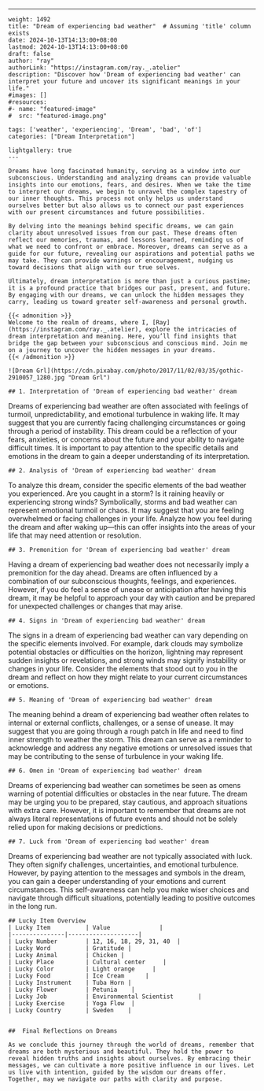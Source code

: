 ---
    weight: 1492
    title: "Dream of experiencing bad weather"  # Assuming 'title' column exists
    date: 2024-10-13T14:13:00+08:00
    lastmod: 2024-10-13T14:13:00+08:00
    draft: false
    author: "ray"
    authorLink: "https://instagram.com/ray._.atelier"
    description: "Discover how 'Dream of experiencing bad weather' can interpret your future and uncover its significant meanings in your life."
    #images: []
    #resources:
    #- name: "featured-image"
    #  src: "featured-image.png"
    
    tags: ['weather', 'experiencing', 'Dream', 'bad', 'of']
    categories: ["Dream Interpretation"]
    
    lightgallery: true
    ---
    
    Dreams have long fascinated humanity, serving as a window into our subconscious. Understanding and analyzing dreams can provide valuable insights into our emotions, fears, and desires. When we take the time to interpret our dreams, we begin to unravel the complex tapestry of our inner thoughts. This process not only helps us understand ourselves better but also allows us to connect our past experiences with our present circumstances and future possibilities.
    
    By delving into the meanings behind specific dreams, we can gain clarity about unresolved issues from our past. These dreams often reflect our memories, traumas, and lessons learned, reminding us of what we need to confront or embrace. Moreover, dreams can serve as a guide for our future, revealing our aspirations and potential paths we may take. They can provide warnings or encouragement, nudging us toward decisions that align with our true selves.
    
    Ultimately, dream interpretation is more than just a curious pastime; it is a profound practice that bridges our past, present, and future. By engaging with our dreams, we can unlock the hidden messages they carry, leading us toward greater self-awareness and personal growth.
    
    {{< admonition >}}
    Welcome to the realm of dreams, where I, [Ray](https://instagram.com/ray._.atelier), explore the intricacies of dream interpretation and meaning. Here, you’ll find insights that bridge the gap between your subconscious and conscious mind. Join me on a journey to uncover the hidden messages in your dreams.
    {{< /admonition >}}
    
    ![Dream Grl](https://cdn.pixabay.com/photo/2017/11/02/03/35/gothic-2910057_1280.jpg "Dream Grl")
    
    ## 1. Interpretation of 'Dream of experiencing bad weather' dream
    
Dreams of experiencing bad weather are often associated with feelings of turmoil, unpredictability, and emotional turbulence in waking life. It may suggest that you are currently facing challenging circumstances or going through a period of instability. This dream could be a reflection of your fears, anxieties, or concerns about the future and your ability to navigate difficult times. It is important to pay attention to the specific details and emotions in the dream to gain a deeper understanding of its interpretation.
    
    ## 2. Analysis of 'Dream of experiencing bad weather' dream
    
To analyze this dream, consider the specific elements of the bad weather you experienced. Are you caught in a storm? Is it raining heavily or experiencing strong winds? Symbolically, storms and bad weather can represent emotional turmoil or chaos. It may suggest that you are feeling overwhelmed or facing challenges in your life. Analyze how you feel during the dream and after waking up—this can offer insights into the areas of your life that may need attention or resolution.
    
    ## 3. Premonition for 'Dream of experiencing bad weather' dream
    
Having a dream of experiencing bad weather does not necessarily imply a premonition for the day ahead. Dreams are often influenced by a combination of our subconscious thoughts, feelings, and experiences. However, if you do feel a sense of unease or anticipation after having this dream, it may be helpful to approach your day with caution and be prepared for unexpected challenges or changes that may arise.
    
    ## 4. Signs in 'Dream of experiencing bad weather' dream
    
The signs in a dream of experiencing bad weather can vary depending on the specific elements involved. For example, dark clouds may symbolize potential obstacles or difficulties on the horizon, lightning may represent sudden insights or revelations, and strong winds may signify instability or changes in your life. Consider the elements that stood out to you in the dream and reflect on how they might relate to your current circumstances or emotions.
    
    ## 5. Meaning of 'Dream of experiencing bad weather' dream
    
The meaning behind a dream of experiencing bad weather often relates to internal or external conflicts, challenges, or a sense of unease. It may suggest that you are going through a rough patch in life and need to find inner strength to weather the storm. This dream can serve as a reminder to acknowledge and address any negative emotions or unresolved issues that may be contributing to the sense of turbulence in your waking life.
    
    ## 6. Omen in 'Dream of experiencing bad weather' dream
    
Dreams of experiencing bad weather can sometimes be seen as omens warning of potential difficulties or obstacles in the near future. The dream may be urging you to be prepared, stay cautious, and approach situations with extra care. However, it is important to remember that dreams are not always literal representations of future events and should not be solely relied upon for making decisions or predictions.
    
    ## 7. Luck from 'Dream of experiencing bad weather' dream
    
Dreams of experiencing bad weather are not typically associated with luck. They often signify challenges, uncertainties, and emotional turbulence. However, by paying attention to the messages and symbols in the dream, you can gain a deeper understanding of your emotions and current circumstances. This self-awareness can help you make wiser choices and navigate through difficult situations, potentially leading to positive outcomes in the long run.
    
    ## Lucky Item Overview
    | Lucky Item          | Value              |
    |---------------|--------------------|
    | Lucky Number        | 12, 16, 18, 29, 31, 40  |
    | Lucky Word          | Gratitude |
    | Lucky Animal        | Chicken |
    | Lucky Place         | Cultural center     |
    | Lucky Color         | Light orange     |
    | Lucky Food          | Ice Cream      |
    | Lucky Instrument    | Tuba Horn |
    | Lucky Flower        | Petunia    |
    | Lucky Job           | Environmental Scientist       |
    | Lucky Exercise      | Yoga Flow  |
    | Lucky Country       | Sweden    |
    
    
    ##  Final Reflections on Dreams
    
    As we conclude this journey through the world of dreams, remember that dreams are both mysterious and beautiful. They hold the power to reveal hidden truths and insights about ourselves. By embracing their messages, we can cultivate a more positive influence in our lives. Let us live with intention, guided by the wisdom our dreams offer. Together, may we navigate our paths with clarity and purpose.
    